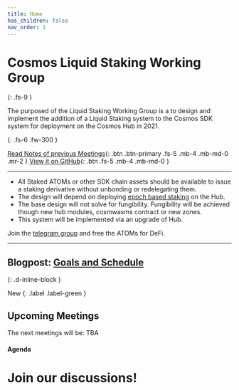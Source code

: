 ```yaml
---
title: Home
has_children: false
nav_order: 1
---
```



# Cosmos Liquid Staking Working Group
{: .fs-9 }

The purposed of the Liquid Staking Working Group is a to design and implement the addition of a Liquid Staking system to the Cosmos SDK system for deployment on the Cosmos Hub in 2021.

{: .fs-6 .fw-300 }

[Read Notes of previous Meetings](https://todo){: .btn .btn-primary .fs-5 .mb-4 .mb-md-0 .mr-2 } [View it on GitHub](https://todo){: .btn .fs-5 .mb-4 .mb-md-0 }

---

* All Staked ATOMs or other SDK chain assets should be available to issue a staking derivative without unbonding or redelegating them.
* The design will depend on deploying [epoch based staking](https://github.com/cosmos/cosmos-sdk/pull/9043) on the Hub.
* The base design will not solve for fungibility. Fungibility will be achieved though new hub modules, cosmwasms contract or new zones.
* This system will be implemented via an upgrade of Hub.


Join the  [telegram group](https://t.me/joinchat/79l8Cmj5PAFlM2Uy) and free the ATOMs for DeFi.

---

## Blogpost: [Goals and Schedule](https://liquidstaking.finance/blog/goals_meeting_schedule.md)
{: .d-inline-block }

New
{: .label .label-green }


## Upcoming Meetings
The next meetings will be:
TBA

#### Agenda



# Join our discussions!
<a href="" target="_blank"><i class="fa fa-telegram" style="font-size:36px; margin-right:0.5em" aria-hidden="true"></i></a>   <a href="https://github.com/interchainio/ux.interchain..io" target="_blank"><i class="fa fa-github" style="font-size:40px"></i></a>

